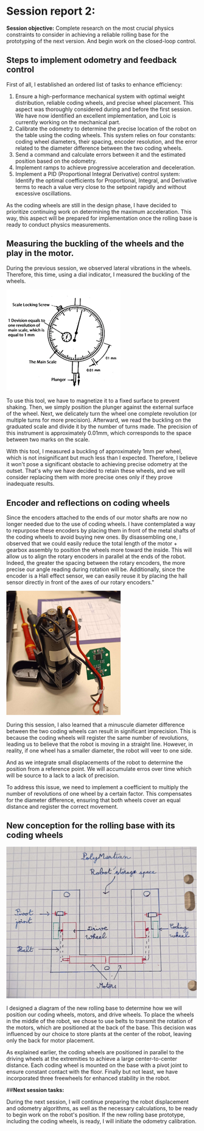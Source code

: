 # Session report 2:

**Session objective:** Complete research on the most crucial physics constraints to consider in achieving a reliable rolling base for the prototyping of the next version. And begin work on the closed-loop control.

## Steps to implement odometry and feedback control 

First of all, I established an ordered list of tasks to enhance efficiency:

1) Ensure a high-performance mechanical system with optimal weight distribution, reliable coding wheels, and precise wheel placement. This aspect was thoroughly considered during and before the first session. We have now identified an excellent implementation, and Loic is currently working on the mechanical part.
2) Calibrate the odometry to determine the precise location of the robot on the table using the coding wheels. This system relies on four constants: coding wheel diameters, their spacing, encoder resolution, and the error related to the diameter difference between the two coding wheels.
3) Send a command and calculate errors between it and the estimated position based on the odometry.
4) Implement ramps to achieve progressive acceleration and deceleration.
5) Implement a PID (Proportional Integral Derivative) control system: Identify the optimal coefficients for Proportional, Integral, and Derivative terms to reach a value very close to the setpoint rapidly and without excessive oscillations.


As the coding wheels are still in the design phase, I have decided to prioritize continuing work on determining the maximum acceleration. This way, this aspect will be prepared for implementation once the rolling base is ready to conduct physics measurements.

## Measuring the buckling of the wheels and the play in the motor.

During the previous session, we observed lateral vibrations in the wheels. Therefore, this time, using a dial indicator, I measured the buckling of the wheels.

<img src="Report's images\Session02\Dial-Indicator_howItWorks_fromExtruDesign.png" width="300">

To use this tool, we have to magnetize it to a fixed surface to prevent shaking. Then, we simply position the plunger against the external surface of the wheel. Next, we delicately turn the wheel one complete revolution (or multiple turns for more precision). Afterward, we read the buckling on the graduated scale and divide it by the number of turns made. The precision of this instrument is approximately 0.01mm, which corresponds to the space between two marks on the scale.

With this tool, I measured a buckling of approximately 1mm per wheel, which is not insignificant but much less than I expected. Therefore, I believe it won't pose a significant obstacle to achieving precise odometry at the outset. That's why we have decided to retain these wheels, and we will consider replacing them with more precise ones only if they prove inadequate results.

## Encoder and reflections on coding wheels

Since the encoders attached to the ends of our motor shafts are now no longer needed due to the use of coding wheels. I have contemplated a way to repurpose these encoders by placing them in front of the metal shafts of the coding wheels to avoid buying new ones. By disassembling one, I observed that we could easily reduce the total length of the motor + gearbox assembly to position the wheels more toward the inside. This will allow us to align the rotary encoders in parallel at the ends of the robot. Indeed, the greater the spacing between the rotary encoders, the more precise our angle reading during rotation will be. Additionally, since the encoder is a Hall effect sensor, we can easily reuse it by placing the hall sensor directly in front of the axes of our rotary encoders."

<img src="Report's images\Session02\motor_encoder_dismantled.jpg" width="300">


During this session, I also learned that a minuscule diameter difference between the two coding wheels can result in significant imprecision. This is because the coding wheels will register the same number of revolutions, leading us to believe that the robot is moving in a straight line. However, in reality, if one wheel has a smaller diameter, the robot will veer to one side.

And as we integrate small displacements of the robot to determine the position from a reference point. We will accumulate erros over time which will be source to a lack to a lack of precision.

To address this issue, we need to implement a coefficient to multiply the number of revolutions of one wheel by a certain factor. This compensates for the diameter difference, ensuring that both wheels cover an equal distance and register the correct movement.


## New conception for the rolling base with its coding wheels

<img src="Report's images\Session02\rollingbase_sketch_with_codingwheels.jpg" width="500">


I designed a diagram of the new rolling base to determine how we will position our coding wheels, motors, and drive wheels. To place the wheels in the middle of the robot, we chose to use belts to transmit the rotation of the motors, which are positioned at the back of the base. This decision was influenced by our choice to store plants at the center of the robot, leaving only the back for motor placement.

As explained earlier, the coding wheels are positioned in parallel to the driving wheels at the extremities to achieve a large center-to-center distance. Each coding wheel is mounted on the base with a pivot joint to ensure constant contact with the floor. Finally but not least, we have incorporated three freewheels for enhanced stability in the robot.



##**Next session tasks:**

During the next session, I will continue preparing the robot displacement and odometry algorithms, as well as the necessary calculations, to be ready to begin work on the robot's position. If the new rolling base prototype, including the coding wheels, is ready, I will initiate the odometry calibration.
